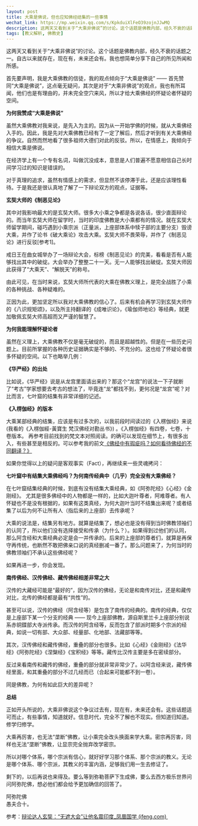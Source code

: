 ```yaml
---
layout: post
title: 大乘是佛说，但也应知佛经结集的一些事情
wechat_link: https://mp.weixin.qq.com/s/KpkduiXlFeO39zojnJJwMQ 
description: 这两天又看到关于“大乘非佛说”的讨论。这个话题是佛教内部，经久不衰的话题之一。自古以来就存在，现在有，未来还会有。我也想简单分享下自己的所见所闻和所感。
tags: [教义解析, 佛教史]
--- 
```


这两天又看到关于“大乘非佛说”的讨论。这个话题是佛教内部，经久不衰的话题之一。自古以来就存在，现在有，未来还会有。我也想简单分享下自己的所见所闻和所感。

首先要声明，我是大乘佛教的信徒，我的观点倾向于“大乘是佛说” —— 首先赞同“大乘是佛说”，这点毫无疑问，其次是对于“大乘非佛说”的观点，我也有所耳闻，他们也是有理由的，并未完全空穴来风，所以才给大乘佛经的怀疑论者怀疑的空间。

**为何我赞成“大乘是佛说”**

虽然大乘佛教对我来说，是先入为主的。因为从一开始学佛的时候，就从大乘佛经入手的。因此，我是先对大乘佛教已经有了一定了解后，然后才听到有关大乘佛经的争议。自然而然地看了很多祖师大德们对此的反驳。所以，在情感上，我倾向于相信大乘是佛说。

在经济学上有一个专有名词，叫做沉没成本，意思是人们普遍不愿意相信自己长时间学习过的知识是错误的。

对于真理的追求，虽然有情感上的需求，但显然不该停滞于此，还是应该理性看待。于是我还是很认真地了解了一下辩论双方的观点，证据等。

**玄奘大师的《制恶见论》**

其中对我影响最大的是玄奘大师。很多大小乘之争都是各说各话，很少直面辩论的。而当年玄奘大师在留学时，当时的印度佛教是大小乘都有的情况。就在玄奘大师留学期间，碰巧遇到小乘宗派（正量派，上座部体系中犊子部的主要分支）毁谤大乘，并作了论书《破大乘论》攻击大乘。玄奘大师不畏荣辱，并作了《制恶见论》进行反驳\[参考1\]。

戒日王在曲女城举办了一场辩论大会，标榜《制恶见论》的完美，看看是否有人能够找出其中的破绽。大会举办了整整二十一天。无一人能够找出破绽。玄奘大师因此获得了“大乘天”、“解脱天”的称号。

由此可见，在当时来说，玄奘大师所代表的大乘在佛教义理上，是完全战胜了小乘的各种挑战、各种疑难的。

正因为此，更加坚定所以我对大乘佛教的信心了。后来有机会再学习到玄奘大师作的《八识规矩颂》，以及所主持翻译的《成唯识论》，《瑜伽师地论》等经典，就更加敬佩玄奘大师高超而又严谨的智慧了。

**为何我能理解怀疑论者**  

虽然在义理上，大乘佛教不仅是毫无破绽的，而且是超越性的。但是在一些历史问题上。目前所掌握的各种历史证据确实是不够的、不充分的。这也给了怀疑论者很多怀疑的空间。以下也略举几例：

**《华严经》的出处**

比如说，《华严经》说是从龙宫里面请出来的？那这个“龙宫”的说法一下子就断了“考古”学家想要去考古的想法了，毕竟连“龙”都找不到，更何况是“龙宫”呢？对比而言，七叶窟的结集有非常详细的记述。

**《入楞伽经》的版本**

大乘某部经典的结集，应该是有过多次的，以我前段时间读过的《入楞伽经》来说(我看的《入楞伽經-黃寶生 梵汉佛经对勘丛书》) 。《入楞伽经》有四卷，七卷，十卷版本。 再参考目前找到的梵文本对照阅读。的确可以发现在细节上，有很多出入，有些甚至是相反的。可以参考我的前文[《佛经中有瑕疵吗？如何看待佛经的不同翻译？》](http://mp.weixin.qq.com/s?__biz=MzkzMDMzNzg3Mw==&mid=2247484377&idx=1&sn=aba02eac2c882eb0dc9c8e4bae27e220&chksm=c27a86e7f50d0ff1ac0985306562df5fbe843e94fd7a9a8d35cddd088a044e6739f029320073&scene=21#wechat_redirect)

如果你觉得以上的疑问是客观事实（Fact），再继续来一些灵魂拷问：  

**七叶窟中有结集大乘佛经吗？为何南传经典中（几乎）完全没有大乘佛经？**

在七叶窟结集经典的时候，到底有没有结集大乘经典，如《阿弥陀经》《心经》《金刚经》。 尤其是很多佛经中的人物都是一样的，比如大迦叶尊者，阿难尊者。有人怀疑也不是没有根据的，如果有这类真经，为何大迦叶当时不结集出来呢？或者结集了以后为何不让所有人（指后来的上座部）去传承呢？

大乘的说法是，结集另有地方。就算是结集了，想必也是没有得到当时佛教领袖们的认同了，所以他们没有选择接受和传承（为什么？）。如果得到过他们的认同，那么阿含经和大乘经典必定是会一并传承的。后来的上座部的尊者们，就算是再保守再传统，也断然不敢把佛亲口说的真经删减一番了。那么问题来了，为何当时的佛教领袖们不承认这些佛经呢？

如果再进一步，你会发现。

**南传佛经、汉传佛经、藏传佛经相差非常之大**

汉传的大藏经可能是“最好的”，因为汉传的佛经，无论是和南传对比，还是和藏传对比，北传的佛经都是最有“共性”的。

甚至可以说，汉传的佛经（阿含经等）是包含了南传的经典的。南传的经典，仅仅是上座部下某一个分支的经典 —— 现今上座部佛教，源自斯里兰卡上座部分别说系赤铜鍱部大寺派传承。而汉传的阿含经等，反而包含了部派时期多个宗派的经典，如说一切有部、大众部、经量部、化地部、法藏部等等。

其次，汉传佛经和藏传佛经，重叠的部分也很多。比如《心经》《金刚经》《法华经》《阿弥陀经》《涅槃经》《宝积经》等等。藏传比汉传主要是多在密续部分。

反过来看南传和藏传的佛经，重叠的部分就非常非常少了。以阿含经来说，藏传佛经里面，和其重叠的部分不过几经而已（合起来可能都不到一卷）。

同是佛教，为何有如此巨大的差异呢？

**总结**  

正如开头所说的，大乘非佛说这个争议过去有，现在有，未来还会有。这些话题适可而止，有些事情，知道就好。信息时代，完全不了解也不现实。但知道归知道。修学归修学。

大乘再厉害，也无法“垄断”佛教，让小乘完全改头换面来学大乘。密宗再厉害，同样也无法“垄断”佛教，让显宗完全抛弃改学密宗。

所以对哪个体系，哪个宗派有信心，就好好学习那个体系、那个宗派的教义。无论是哪个体系、哪个宗派，其教义的丰富内涵，足够我们用一生去修证了。

剩下的，以后再说也来得及。要么等到弥勒菩萨下生成佛，要么去西方极乐世界问问阿弥陀佛，想必他们都会给予更加确信的回答了。

阿弥陀佛  
愚夫合十。

参考：[辩论达人玄奘：“无遮大会”让他名震印度\_凤凰国学 (ifeng.com) ](https://guoxue.ifeng.com/a/20170821/51700914_0.shtml)

